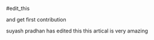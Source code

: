 #edit_this 

and get first contribution

suyash pradhan has edited this 
this artical is very amazing
